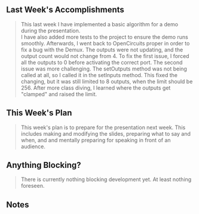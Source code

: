 ## Last Week's Accomplishments

> This last week I have implemented a basic algorithm for a demo during the presentation.  
I have also added more tests to the project to ensure the demo runs smoothly.
Afterwards, I went back to OpenCircuits proper in order to fix a bug with the Demux.
The outputs were not updating, and the output count would not change from 4.
To fix the first issue, I forced all the outputs to 0 before activating the correct port.
The second issue was more challenging.  The setOutputs method was not being called at all,
so I called it in the setInputs method. This fixed the changing, but it was still
limited to 8 outputs, when the limit should be 256. After more class diving, I learned
where the outputs get "clamped" and raised the limit.

## This Week's Plan

> This week's plan is to prepare for the presentation next week. 
This includes making and modifying the slides, preparing what to say and when, and 
and mentally preparing for speaking in front of an audience.

## Anything Blocking?

>  There is currently nothing blocking development yet.  At least nothing foreseen. 


## Notes

